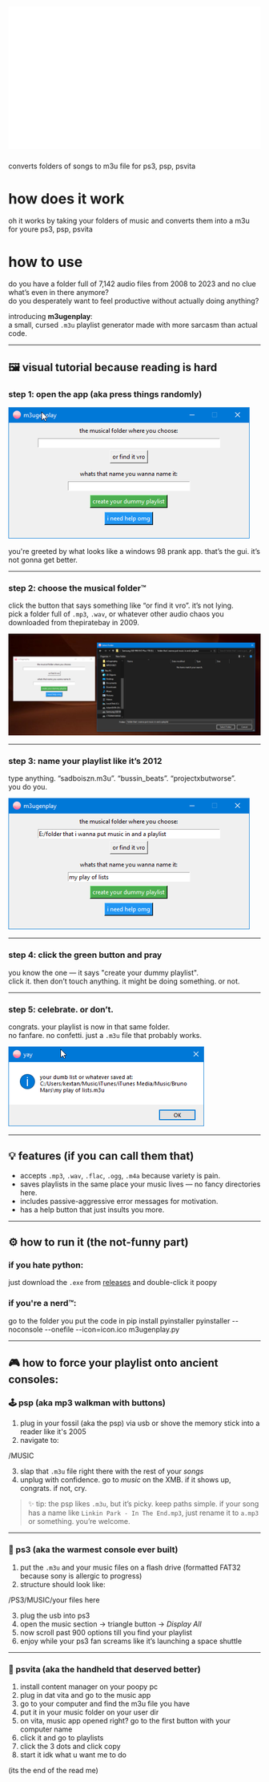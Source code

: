 # ![githubbanner](githubbanner.png)
converts folders of songs to m3u file for ps3, psp, psvita

# how does it work
oh it works by taking your folders of music and converts them into a m3u for youre ps3, psp, psvita 

# how to use 
do you have a folder full of 7,142 audio files from 2008 to 2023 and no clue what’s even in there anymore?  
do you desperately want to feel productive without actually doing anything?

introducing **m3ugenplay**:  
a small, cursed `.m3u` playlist generator made with more sarcasm than actual code.

---

## 🖼️ visual tutorial because reading is hard

### step 1: open the app (aka press things randomly)
![screenshot1](screenshots/open.png)

you're greeted by what looks like a windows 98 prank app. that’s the gui. it’s not gonna get better.

---

### step 2: choose the musical folder™  
click the button that says something like “or find it vro”. it’s not lying.  
pick a folder full of `.mp3`, `.wav`, or whatever other audio chaos you downloaded from thepiratebay in 2009.

![screenshot2](screenshots/folderpicker.png)

---

### step 3: name your playlist like it’s 2012  
type anything. “sadboiszn.m3u”. “bussin_beats”. “projectxbutworse”.  
you do you.

![screenshot3](screenshots/playlistname.png)

---

### step 4: click the green button and pray  
you know the one — it says "create your dummy playlist".  
click it. then don’t touch anything. it might be doing something. or not.

---

### step 5: celebrate. or don’t.  
congrats. your playlist is now in that same folder.  
no fanfare. no confetti. just a `.m3u` file that probably works.

![screenshot4](screenshots/clickcreate.png)

---

## 💡 features (if you can call them that)
- accepts `.mp3`, `.wav`, `.flac`, `.ogg`, `.m4a` because variety is pain.
- saves playlists in the same place your music lives — no fancy directories here.
- includes passive-aggressive error messages for motivation.
- has a help button that just insults you more.

---

## ⚙️ how to run it (the not-funny part)

### if you hate python:
just download the `.exe` from [releases](#) and double-click it poopy

### if you're a nerd™:
go to the folder you put the code in
pip install pyinstaller
pyinstaller --noconsole --onefile --icon=icon.ico m3ugenplay.py

---

## 🎮 how to force your playlist onto ancient consoles:

### 🕹 psp (aka mp3 walkman with buttons)

1. plug in your fossil (aka the psp) via usb or shove the memory stick into a reader like it's 2005  
2. navigate to:  

/MUSIC

3. slap that `.m3u` file right there with the rest of your *songs*  
4. unplug with confidence. go to *music* on the XMB. if it shows up, congrats. if not, cry.

> ✨ tip: the psp likes `.m3u`, but it’s picky. keep paths simple. if your song has a name like `Linkin Park - In The End.mp3`, just rename it to `a.mp3` or something. you’re welcome.

---

### 🧊 ps3 (aka the warmest console ever built)

1. put the `.m3u` and your music files on a flash drive (formatted FAT32 because sony is allergic to progress)  
2. structure should look like:

/PS3/MUSIC/your files here

3. plug the usb into ps3  
4. open the music section → triangle button → *Display All*  
5. now scroll past 900 options till you find your playlist  
6. enjoy while your ps3 fan screams like it’s launching a space shuttle

---

### 🔮 psvita (aka the handheld that deserved better)

1. install content manager on your poopy pc
2. plug in dat vita and go to the music app
3. go to your computer and find the m3u file you have
4. put it in your music folder on your user dir
5. on vita, music app opened right? go to the first button with your computer name
6. click it and go to playlists
7. click the 3 dots and click copy
8. start it idk what u want me to do

(its the end of the read me)
